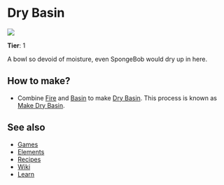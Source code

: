 # Dry Basin

![](/wiki/images/item.drybasin.png)

**Tier**: 1

A bowl so devoid of moisture, even SpongeBob would dry up in here.

## How to make?

* Combine [Fire](/wiki/elements/fire) and [Basin](/wiki/elements/basin) to make [Dry Basin](/wiki/elements/dry-basin). This process is known as [Make Dry Basin](/wiki/recipes/make-dry-basin).

## See also

* [Games](/wiki/games)
* [Elements](/wiki/elements)
* [Recipes](/wiki/recipes)
* [Wiki](/wiki/index)
* [Learn](/learn/index)